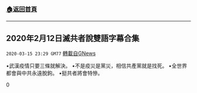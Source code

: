 ###  [:house:返回首頁](https://github.com/ourhimalayas/txt)
---

## 2020年2月12日滅共者說雙語字幕合集
`2020-03-15 23:29 GM77` [轉載自GNews](https://gnews.org/zh-hant/142135/)

•武漢疫情只要三條就解決。
•不是疫災是黨災，相信共產黨就是找死。
•全世界都會與中共永遠脫鉤。
•挺共者將會特慘。

0
